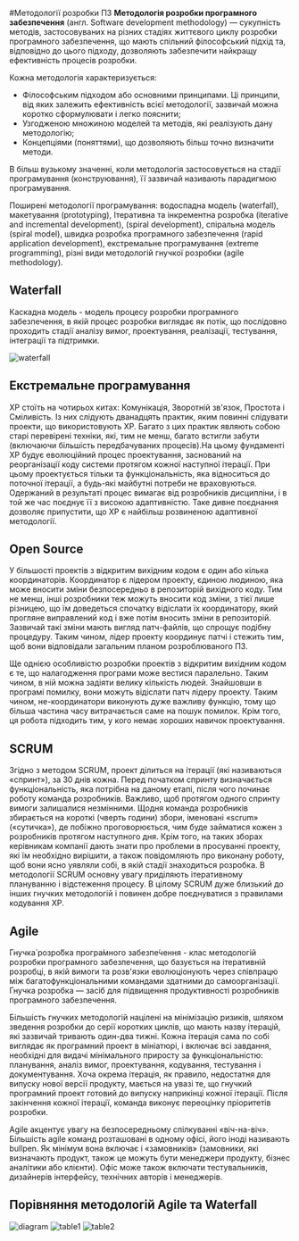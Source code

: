 #Методології розробки ПЗ
**Методологія розробки програмного забезпечення** (англ. Software development methodology) — сукупність методів, застосовуваних на різних стадіях життєвого циклу розробки програмного забезпечення, що мають спільний філософський підхід та, відповідно до цього підходу, дозволяють забезпечити найкращу ефективність процесів розробки.

Кожна методологія характеризується:

 - Філософським підходом або основними принципами. Ці принципи, від яких залежить ефективність всієї методології, зазвичай можна коротко сформулювати і легко пояснити;
 - Узгодженою множиною моделей та методів, які реалізують дану методологію;
 - Концепціями (поняттями), що дозволяють більш точно визначити методи.
 
В більш вузькому значенні, коли методологія застосовується на стадії програмування (конструювання), її зазвичай називають парадигмою програмування.

Поширені методології програмування: водоспадна модель (waterfall), макетування (prototyping), Ітеративна та інкрементна розробка (iterative and incremental development), (spiral development), спіральна модель (spiral model), швидка розробка програмного забезпечення (rapid application development), екстремальне програмування (extreme programming), різні види методологій гнучкої розробки (agile methodology).

<h2>Waterfall</h2>
Каскадна модель - модель процесу розробки програмного забезпечення, в якій процес розробки виглядає як потік, що послідовно проходить стадії аналізу вимог, проектування, реалізації, тестування, інтеграції та підтримки.

![waterfall](/documents/images/watterfall.jpg)

<h2>Екстремальне програмування</h2>
XP стоїть на чотирьох китах: Комунікація, Зворотній зв'язок, Простота і Сміливість. Із них слідують дванадцять практик, яким повинні слідувати проекти, що використовують ХР. Багато з цих практик являють собою старі перевірені техніки, які, тим не менш, багато встигли забути (включаючи більшість передбачуваних процесів).На цьому фундаменті ХР будує еволюційний процес проектування, заснований на реорганізації коду системи протягом кожної наступної ітерації. При цьому проектується тільки та функціональність, яка відноситься до поточної ітерації, а будь-які майбутні потреби не враховуються. Одержаний в результаті процес вимагає від розробників дисципліни, і в той же час поєднує її з високою адаптивністю. Таке дивне поєднання дозволяє припустити, що ХР є найбільш розвиненою адаптивної методології.

<h2>Open Source</h2>
У більшості проектів з відкритим вихідним кодом є один або кілька координаторів. Координатор є лідером проекту, єдиною людиною, яка може вносити зміни безпосередньо в репозиторій вихідного коду. Тим не менш, інші розробники теж можуть вносити код зміни, з тієї лише різницею, що їм доведеться спочатку відіслати їх координатору, який прогляне виправлений код і вже потім вносить зміни в репозиторій. Зазвичай такі зміни мають вигляд патч-файлів, що спрощує подібну процедуру. Таким чином, лідер проекту координує патчі і стежить тим, щоб вони відповідали загальним планом розроблюваного ПЗ.

Ще однією особливістю розробки проектів з відкритим вихідним кодом є те, що налагодження програми може вестися паралельно. Таким чином, в ній можна задіяти велику кількість людей. Знайшовши в програмі помилку, вони можуть відіслати патч лідеру проекту. Таким чином, не-координатори виконують дуже важливу функцію, тому що більша частина часу витрачається саме на пошук помилок. Крім того, ця робота підходить тим, у кого немає хороших навичок проектування.

<h2>SCRUM</h2>
Згідно з методом SCRUM, проект ділиться на ітерації (які називаються «спринт»), за 30 днів кожна. Перед початком спринту визначається функціональність, яка потрібна на даному етапі, після чого починає роботу команда розробників. Важливо, щоб протягом одного спринту вимоги залишалися незмінними. Щодня команда розробників збирається на короткі (чверть години) збори, іменовані «scrum» («сутичка»), де побіжно проговорюється, чим буде займатися кожен з розробників протягом наступного дня. Крім того, на таких зборах керівникам компанії дають знати про проблеми в просуванні проекту, які їм необхідно вирішити, а також повідомляють про виконану роботу, щоб вони ясно уявляли собі, в якій стадії знаходиться розробка.
В методології SCRUM основну увагу приділяють ітеративному плануванню і відстеження процесу. В цілому SCRUM дуже близький до інших гнучких методологій і повинен добре поєднуватися з правилами кодування ХР.

<h2>Agile</h2>
Гнучка́ розро́бка програ́много забезпе́чення - клас методологій розробки програмного забезпечення, що базується на ітеративній розробці, в якій вимоги та розв'язки еволюціонують через співпрацю між багатофункціональними командами здатними до самоорганізації. Гнучка розробка — засіб для підвищення продуктивності розробників програмного забезпечення.

Більшість гнучких методологій націлені на мінімізацію ризиків, шляхом зведення розробки до серії коротких циклів, що мають назву ітерацій, які зазвичай тривають один-два тижні. Кожна ітерація сама по собі виглядає як програмний проект в мініатюрі, і включає всі завдання, необхідні для видачі мінімального приросту за функціональністю: планування, аналіз вимог, проектування, кодування, тестування і документування. Хоча окрема ітерація, як правило, недостатня для випуску нової версії продукту, мається на увазі те, що гнучкий програмний проект готовий до випуску наприкінці кожної ітерації. Після закінчення кожної ітерації, команда виконує переоцінку пріоритетів розробки.

Agile акцентує увагу на безпосередньому спілкуванні «віч-на-віч». Більшість agile команд розташовані в одному офісі, його іноді називають bullpen. Як мінімум вона включає і «замовників» (замовники, які визначають продукт, також це можуть бути менеджери продукту, бізнес аналітики або клієнти). Офіс може також включати тестувальників, дизайнерів інтерфейсу, технічних авторів і менеджерів.

<h2>Порівняння методологій Agile та Waterfall</h2>

![diagram](/documents/images/watterfall%20vs%20agile.jpg)
![table1](/documents/images/agile%20vs%20watterfall%20table%20(1).png)
![table2](/documents/images/agile%20vs%20watterfall%20table%20(2).png)

